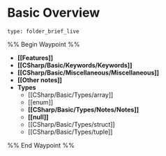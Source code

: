 # Basic Overview
 
```ccard
type: folder_brief_live
```
 
%% Begin Waypoint %%
- **[[Features]]**
- **[[CSharp/Basic/Keywords/Keywords]]**
- **[[CSharp/Basic/Miscellaneous/Miscellaneous]]**
- **[[Other notes]]**
- **Types**
	- [[CSharp/Basic/Types/array]]
	- [[enum]]
	- **[[CSharp/Basic/Types/Notes/Notes]]**
	- **[[null]]**
	- [[CSharp/Basic/Types/struct]]
	- [[CSharp/Basic/Types/tuple]]

%% End Waypoint %%